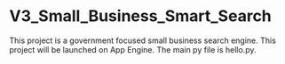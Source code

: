 # V3_Small_Business_Smart_Search
This project is a government focused small business search engine.
This project will be launched on App Engine. The main py file is hello.py.


